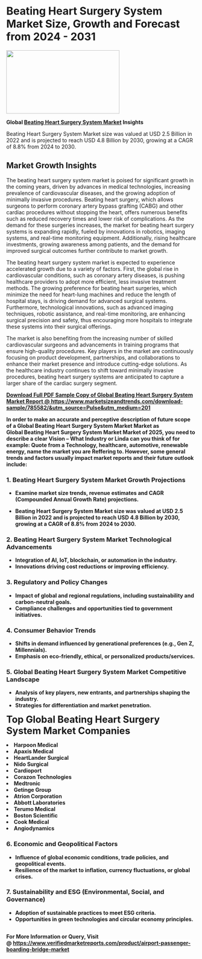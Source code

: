 <H1>Beating Heart Surgery System Market Size, Growth and Forecast from 2024 - 2031</H1><img class="aligncenter size-medium wp-image-584254" src="https://thirdeyenews.in/wp-content/uploads/2024/09/Global-Market-Research-300x168.jpeg" alt="" width="300" height="168" /><p><strong>Global&nbsp;<a href="https://www.marketsizeandtrends.com/download-sample/785582/&amp;utm_source=Pulse&amp;utm_medium=201">Beating Heart Surgery System Market</a> Insights</strong></p><p>Beating Heart Surgery System Market size was valued at USD 2.5 Billion in 2022 and is projected to reach USD 4.8 Billion by 2030, growing at a CAGR of 8.8% from 2024 to 2030.</p><p><h2>Market Growth Insights</h2> <p>The beating heart surgery system market is poised for significant growth in the coming years, driven by advances in medical technologies, increasing prevalence of cardiovascular diseases, and the growing adoption of minimally invasive procedures. Beating heart surgery, which allows surgeons to perform coronary artery bypass grafting (CABG) and other cardiac procedures without stopping the heart, offers numerous benefits such as reduced recovery times and lower risk of complications. As the demand for these surgeries increases, the market for beating heart surgery systems is expanding rapidly, fueled by innovations in robotics, imaging systems, and real-time monitoring equipment. Additionally, rising healthcare investments, growing awareness among patients, and the demand for improved surgical outcomes further contribute to market growth.</p> <p><strong><a href="#"></a></strong></p> <p>The beating heart surgery system market is expected to experience accelerated growth due to a variety of factors. First, the global rise in cardiovascular conditions, such as coronary artery diseases, is pushing healthcare providers to adopt more efficient, less invasive treatment methods. The growing preference for beating heart surgeries, which minimize the need for heart-lung machines and reduce the length of hospital stays, is driving demand for advanced surgical systems. Furthermore, technological innovations, such as advanced imaging techniques, robotic assistance, and real-time monitoring, are enhancing surgical precision and safety, thus encouraging more hospitals to integrate these systems into their surgical offerings.</p> <p>The market is also benefiting from the increasing number of skilled cardiovascular surgeons and advancements in training programs that ensure high-quality procedures. Key players in the market are continuously focusing on product development, partnerships, and collaborations to enhance their market presence and introduce cutting-edge solutions. As the healthcare industry continues to shift toward minimally invasive procedures, beating heart surgery systems are anticipated to capture a larger share of the cardiac surgery segment.</p> <p><strong><a href="#"></p><p><span class=""><strong>Download Full PDF Sample Copy of Global Beating Heart Surgery System Market Report</strong> @ <a href="https://www.marketsizeandtrends.com/download-sample/785582/&amp;utm_source=Pulse&amp;utm_medium=201" target="_blank">https://www.marketsizeandtrends.com/download-sample/785582/&amp;utm_source=Pulse&amp;utm_medium=201</a></span></p><p>In order to make an accurate and perceptive description of future scope of a Global&nbsp;Beating Heart Surgery System Market Market as Global&nbsp;Beating Heart Surgery System Market Market of 2025, you need to describe a clear Vision &ndash; What Industry or Linda can you think of for example: Quote from a Technology, healthcare, automotive, renewable energy, name the market you are Reffering to. However, some general trends and factors usually impact market reports and their future outlook include:</p><h3>1.&nbsp;<strong>Beating Heart Surgery System Market Growth Projections</strong></h3><ul><li>Examine market size trends, revenue estimates and CAGR (Compounded Annual Growth Rate) projections.</li><li><p>Beating Heart Surgery System Market size was valued at USD 2.5 Billion in 2022 and is projected to reach USD 4.8 Billion by 2030, growing at a CAGR of 8.8% from 2024 to 2030.</p></li></ul><h3>2.&nbsp;<strong>Beating Heart Surgery System Market Technological Advancements</strong></h3><ul><li>Integration of AI, IoT, blockchain, or automation in the industry.</li><li>Innovations driving cost reductions or improving efficiency.</li></ul><h3>3.&nbsp;<strong>Regulatory and Policy Changes</strong></h3><ul><li>Impact of global and regional regulations, including sustainability and carbon-neutral goals.</li><li>Compliance challenges and opportunities tied to government initiatives.</li></ul><h3>4.&nbsp;<strong>Consumer Behavior Trends</strong></h3><ul><li>Shifts in demand influenced by generational preferences (e.g., Gen Z, Millennials).</li><li>Emphasis on eco-friendly, ethical, or personalized products/services.</li></ul><h3>5.&nbsp;<strong>Global Beating Heart Surgery System Market Competitive Landscape</strong></h3><ul><li>Analysis of key players, new entrants, and partnerships shaping the industry.</li><li>Strategies for differentiation and market penetration.</li></ul><p data-pm-slice="1 1 []"><span style="color: inherit; font-family: inherit; font-size: 25px;">Top Global Beating Heart Surgery System Market Companies</span></p><div class="" data-test-id=""><p><li>Harpoon Medical</li><li> Apaxis Medical</li><li> HeartLander Surgical</li><li> Nido Surgical</li><li> Cardioport</li><li> Corazon Technologies</li><li> Medtronic</li><li> Getinge Group</li><li> Atrion Corporation</li><li> Abbott Laboratories</li><li> Terumo Medical</li><li> Boston Scientific</li><li> Cook Medical</li><li> Angiodynamics</li></p></div><h3>6.&nbsp;<strong>Economic and Geopolitical Factors</strong></h3><ul><li>Influence of global economic conditions, trade policies, and geopolitical events.</li><li>Resilience of the market to inflation, currency fluctuations, or global crises.</li></ul><h3>7.&nbsp;<strong>Sustainability and ESG (Environmental, Social, and Governance)</strong></h3><ul><li>Adoption of sustainable practices to meet ESG criteria.</li><li>Opportunities in green technologies and circular economy principles.</li></ul><h2><strong style="font-size: 14px;">For More Information or Query, Visit @&nbsp;</strong><a style="background-color: #ffffff; font-size: 14px;" href="https://www.marketsizeandtrends.com/report/beating-heart-surgery-system-market/" target="_blank">https://www.verifiedmarketreports.com/product/airport-passenger-boarding-bridge-market</a></h2>
